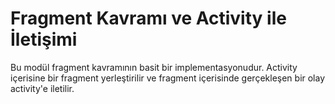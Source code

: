 # Fragment Kavramı ve Activity ile İletişimi

Bu modül fragment kavramının basit bir implementasyonudur. Activity içerisine bir fragment yerleştirilir ve fragment içerisinde gerçekleşen bir olay activity'e iletilir.